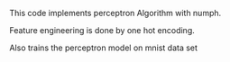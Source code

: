 This code implements perceptron Algorithm with numph.

Feature engineering is done by one hot encoding.

Also trains the perceptron model on mnist data set
